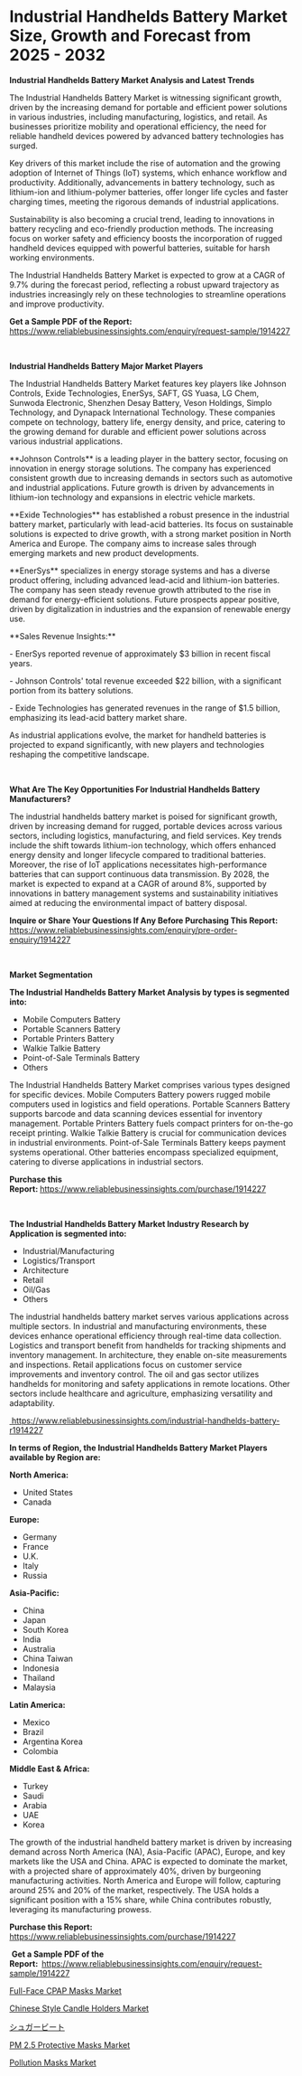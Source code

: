 <p><h1>Industrial Handhelds Battery Market Size, Growth and Forecast from 2025 - 2032</h1></p><p><strong>Industrial Handhelds Battery Market Analysis and Latest Trends</strong></p>
<p><p>The Industrial Handhelds Battery Market is witnessing significant growth, driven by the increasing demand for portable and efficient power solutions in various industries, including manufacturing, logistics, and retail. As businesses prioritize mobility and operational efficiency, the need for reliable handheld devices powered by advanced battery technologies has surged. </p><p>Key drivers of this market include the rise of automation and the growing adoption of Internet of Things (IoT) systems, which enhance workflow and productivity. Additionally, advancements in battery technology, such as lithium-ion and lithium-polymer batteries, offer longer life cycles and faster charging times, meeting the rigorous demands of industrial applications. </p><p>Sustainability is also becoming a crucial trend, leading to innovations in battery recycling and eco-friendly production methods. The increasing focus on worker safety and efficiency boosts the incorporation of rugged handheld devices equipped with powerful batteries, suitable for harsh working environments. </p><p>The Industrial Handhelds Battery Market is expected to grow at a CAGR of 9.7% during the forecast period, reflecting a robust upward trajectory as industries increasingly rely on these technologies to streamline operations and improve productivity.</p></p>
<p><strong>Get a Sample PDF of the Report:&nbsp;</strong> <a href="https://www.reliablebusinessinsights.com/enquiry/request-sample/1914227?utm_campaign=39&utm_medium=2&utm_source=Github&utm_content=ia&utm_term=06042025&utm_id=industrial-handhelds-battery">https://www.reliablebusinessinsights.com/enquiry/request-sample/1914227</a></p>
<p>&nbsp;</p>
<p><strong>Industrial Handhelds Battery Major Market Players</strong></p>
<p><p>The Industrial Handhelds Battery Market features key players like Johnson Controls, Exide Technologies, EnerSys, SAFT, GS Yuasa, LG Chem, Sunwoda Electronic, Shenzhen Desay Battery, Veson Holdings, Simplo Technology, and Dynapack International Technology. These companies compete on technology, battery life, energy density, and price, catering to the growing demand for durable and efficient power solutions across various industrial applications.</p><p>**Johnson Controls** is a leading player in the battery sector, focusing on innovation in energy storage solutions. The company has experienced consistent growth due to increasing demands in sectors such as automotive and industrial applications. Future growth is driven by advancements in lithium-ion technology and expansions in electric vehicle markets. </p><p>**Exide Technologies** has established a robust presence in the industrial battery market, particularly with lead-acid batteries. Its focus on sustainable solutions is expected to drive growth, with a strong market position in North America and Europe. The company aims to increase sales through emerging markets and new product developments.</p><p>**EnerSys** specializes in energy storage systems and has a diverse product offering, including advanced lead-acid and lithium-ion batteries. The company has seen steady revenue growth attributed to the rise in demand for energy-efficient solutions. Future prospects appear positive, driven by digitalization in industries and the expansion of renewable energy use.</p><p>**Sales Revenue Insights:**</p><p>- EnerSys reported revenue of approximately $3 billion in recent fiscal years.</p><p>- Johnson Controls' total revenue exceeded $22 billion, with a significant portion from its battery solutions.</p><p>- Exide Technologies has generated revenues in the range of $1.5 billion, emphasizing its lead-acid battery market share.</p><p>As industrial applications evolve, the market for handheld batteries is projected to expand significantly, with new players and technologies reshaping the competitive landscape.</p></p>
<p>&nbsp;</p>
<p><strong>What Are The Key Opportunities For Industrial Handhelds Battery Manufacturers?</strong></p>
<p><p>The industrial handhelds battery market is poised for significant growth, driven by increasing demand for rugged, portable devices across various sectors, including logistics, manufacturing, and field services. Key trends include the shift towards lithium-ion technology, which offers enhanced energy density and longer lifecycle compared to traditional batteries. Moreover, the rise of IoT applications necessitates high-performance batteries that can support continuous data transmission. By 2028, the market is expected to expand at a CAGR of around 8%, supported by innovations in battery management systems and sustainability initiatives aimed at reducing the environmental impact of battery disposal.</p></p>
<p><strong>Inquire or Share Your Questions If Any Before Purchasing This Report:</strong> <a href="https://www.reliablebusinessinsights.com/enquiry/pre-order-enquiry/1914227?utm_campaign=39&utm_medium=2&utm_source=Github&utm_content=ia&utm_term=06042025&utm_id=industrial-handhelds-battery">https://www.reliablebusinessinsights.com/enquiry/pre-order-enquiry/1914227</a></p>
<p>&nbsp;</p>
<p><strong>Market Segmentation</strong></p>
<p><strong>The Industrial Handhelds Battery Market Analysis by types is segmented into:</strong></p>
<p><ul><li>Mobile Computers Battery</li><li>Portable Scanners Battery</li><li>Portable Printers Battery</li><li>Walkie Talkie Battery</li><li>Point-of-Sale Terminals Battery</li><li>Others</li></ul></p>
<p><p>The Industrial Handhelds Battery Market comprises various types designed for specific devices. Mobile Computers Battery powers rugged mobile computers used in logistics and field operations. Portable Scanners Battery supports barcode and data scanning devices essential for inventory management. Portable Printers Battery fuels compact printers for on-the-go receipt printing. Walkie Talkie Battery is crucial for communication devices in industrial environments. Point-of-Sale Terminals Battery keeps payment systems operational. Other batteries encompass specialized equipment, catering to diverse applications in industrial sectors.</p></p>
<p><strong>Purchase this Report:&nbsp;</strong><a href="https://www.reliablebusinessinsights.com/purchase/1914227?utm_campaign=39&utm_medium=2&utm_source=Github&utm_content=ia&utm_term=06042025&utm_id=industrial-handhelds-battery">https://www.reliablebusinessinsights.com/purchase/1914227</a></p>
<p>&nbsp;</p>
<p><strong>The Industrial Handhelds Battery Market Industry Research by Application is segmented into:</strong></p>
<p><ul><li>Industrial/Manufacturing</li><li>Logistics/Transport</li><li>Architecture</li><li>Retail</li><li>Oil/Gas</li><li>Others</li></ul></p>
<p><p>The industrial handhelds battery market serves various applications across multiple sectors. In industrial and manufacturing environments, these devices enhance operational efficiency through real-time data collection. Logistics and transport benefit from handhelds for tracking shipments and inventory management. In architecture, they enable on-site measurements and inspections. Retail applications focus on customer service improvements and inventory control. The oil and gas sector utilizes handhelds for monitoring and safety applications in remote locations. Other sectors include healthcare and agriculture, emphasizing versatility and adaptability.</p></p>
<p><a href="https://www.reliablebusinessinsights.com/industrial-handhelds-battery-r1914227?utm_campaign=39&utm_medium=2&utm_source=Github&utm_content=ia&utm_term=06042025&utm_id=industrial-handhelds-battery">&nbsp;https://www.reliablebusinessinsights.com/industrial-handhelds-battery-r1914227</a></p>
<p><strong>In terms of Region, the Industrial Handhelds Battery Market Players available by Region are:</strong></p>
<p>
    <p> <strong> North America: </strong>
        <ul>
            <li>United States</li>
            <li>Canada</li>
        </ul>
        </p> 
    <p> <strong> Europe: </strong>
        <ul>
            <li>Germany</li>
            <li>France</li>
            <li>U.K.</li>
            <li>Italy</li>
            <li>Russia</li>
        </ul>
        </p> 
    <p> <strong> Asia-Pacific: </strong>
        <ul>
            <li>China</li>
            <li>Japan</li>
            <li>South Korea</li>
            <li>India</li>
            <li>Australia</li>
            <li>China Taiwan</li>
            <li>Indonesia</li>
            <li>Thailand</li>
            <li>Malaysia</li>
        </ul>
        </p> 
    <p> <strong> Latin America: </strong>
        <ul>
            <li>Mexico</li>
            <li>Brazil</li>
            <li>Argentina Korea</li>
            <li>Colombia</li>
        </ul>
        </p> 
    <p> <strong> Middle East & Africa: </strong>
        <ul>
            <li>Turkey</li>
            <li>Saudi</li>
            <li>Arabia</li>
            <li>UAE</li>
            <li>Korea</li>
        </ul>
    </p>
    </p>
<p><p>The growth of the industrial handheld battery market is driven by increasing demand across North America (NA), Asia-Pacific (APAC), Europe, and key markets like the USA and China. APAC is expected to dominate the market, with a projected share of approximately 40%, driven by burgeoning manufacturing activities. North America and Europe will follow, capturing around 25% and 20% of the market, respectively. The USA holds a significant position with a 15% share, while China contributes robustly, leveraging its manufacturing prowess.</p></p>
<p><strong>Purchase this Report: </strong><a href="https://www.reliablebusinessinsights.com/purchase/1914227?utm_campaign=39&utm_medium=2&utm_source=Github&utm_content=ia&utm_term=06042025&utm_id=industrial-handhelds-battery">https://www.reliablebusinessinsights.com/purchase/1914227</a></p>
<p>&nbsp;<strong>Get a Sample PDF of the Report:&nbsp;&nbsp;</strong><a href="https://www.reliablebusinessinsights.com/enquiry/request-sample/1914227?utm_campaign=39&utm_medium=2&utm_source=Github&utm_content=ia&utm_term=06042025&utm_id=industrial-handhelds-battery">https://www.reliablebusinessinsights.com/enquiry/request-sample/1914227</a></p>
<p><strong></strong></p>
<p><p><a href="https://github.com/akitamegge65/Market-Research-Report-List-1/blob/main/full-face-cpap-masks-market.md?utm_campaign=39&utm_medium=2&utm_source=Github&utm_content=ia&utm_term=06042025&utm_id=industrial-handhelds-battery">Full-Face CPAP Masks Market</a></p><p><a href="https://github.com/benasjuettk3/Market-Research-Report-List-1/blob/main/chinese-style-candle-holders-market.md?utm_campaign=39&utm_medium=2&utm_source=Github&utm_content=ia&utm_term=06042025&utm_id=industrial-handhelds-battery">Chinese Style Candle Holders Market</a></p><p><a href="https://github.com/mohamedbakry57/Market-Research-Report-List-7/blob/main/105130452058.md?utm_campaign=39&utm_medium=2&utm_source=Github&utm_content=ia&utm_term=06042025&utm_id=industrial-handhelds-battery">シュガービート</a></p><p><a href="https://github.com/panciujoslin3/Market-Research-Report-List-1/blob/main/pm-25-protective-masks-market.md?utm_campaign=39&utm_medium=2&utm_source=Github&utm_content=ia&utm_term=06042025&utm_id=industrial-handhelds-battery">PM 2.5 Protective Masks Market</a></p><p><a href="https://github.com/uldularido/Market-Research-Report-List-1/blob/main/pollution-masks-market.md?utm_campaign=39&utm_medium=2&utm_source=Github&utm_content=ia&utm_term=06042025&utm_id=industrial-handhelds-battery">Pollution Masks Market</a></p></p>